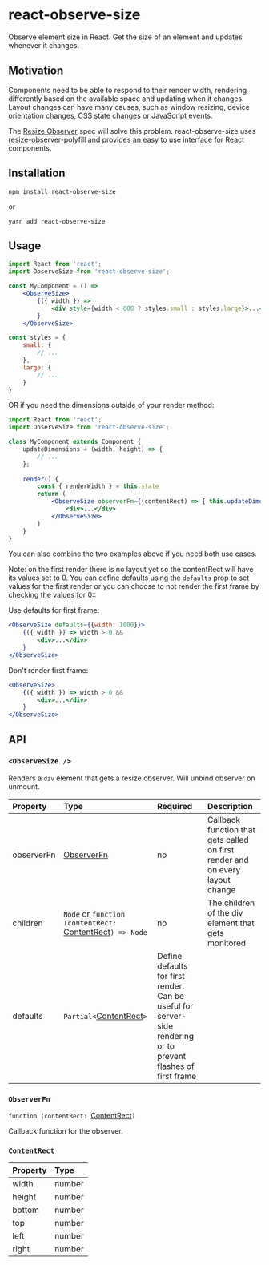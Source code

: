 # react-observe-size
Observe element size in React. Get the size of an element and updates whenever it changes. 

## Motivation
Components need to be able to respond to their render width, rendering differently based on the 
available space and updating when it changes. Layout changes can have many causes, such as window resizing, device 
orientation changes, CSS state changes or JavaScript events. 

The [Resize Observer](https://wicg.github.io/ResizeObserver/) spec will solve this problem. react-observe-size uses
[resize-observer-polyfill](https://github.com/que-etc/resize-observer-polyfill) and provides an easy to use interface
for React components.

## Installation

`npm install react-observe-size`

or

`yarn add react-observe-size`


## Usage

```jsx
import React from 'react';
import ObserveSize from 'react-observe-size';

const MyComponent = () =>
    <ObserveSize>
        {({ width }) =>
            <div style={width < 600 ? styles.small : styles.large}>...</div>
        }
    </ObserveSize>

const styles = {
    small: {
        // ...
    },
    large: {
        // ...
    }
}
```

OR if you need the dimensions outside of your render method:

```jsx
import React from 'react';
import ObserveSize from 'react-observe-size';

class MyComponent extends Component {
    updateDimensions = (width, height) => {
        // ...
    };
    
    render() {
        const { renderWidth } = this.state
        return (
            <ObserveSize observerFn={(contentRect) => { this.updateDimensions(contentRect.width, contentRect.height); }}>
                <div>...</div>
            </ObserveSize>
        )
    }
}
```

You can also combine the two examples above if you need both use cases.

Note: on the first render there is no layout yet so the contentRect will have its values set to 0. You can define defaults
using the `defaults` prop to set values for the first render or you can choose to not render the first frame by checking
the values for 0::

Use defaults for first frame:
```jsx
<ObserveSize defaults={{width: 1000}}>
    {({ width }) => width > 0 &&
        <div>...</div>
    }
</ObserveSize>
```

Don't render first frame: 
```jsx
<ObserveSize>
    {({ width }) => width > 0 &&
        <div>...</div>
    }
</ObserveSize>
```

## API

### `<ObserveSize />`
Renders a `div` element that gets a resize observer. Will unbind observer on unmount.

| Property | Type | Required | Description |
|:---------|:-----|:---------|:------------|
| observerFn | [ObserverFn](#observerfn) | no | Callback function that gets called on first render and on every layout change |
| children | `Node` or `function (contentRect:` [ContentRect](#contentrect)`) => Node` | no | The children of the div element that gets monitored |
| defaults | `Partial<`[ContentRect](#contentrect)`>` | Define defaults for first render. Can be useful for server-side rendering or to prevent flashes of first frame |

### `ObserverFn`
`function (contentRect: `[ContentRect](#contentrect)`)`

Callback function for the observer.

### `ContentRect`

| Property | Type |
|:---------|:-----|
| width | number |
| height | number |
| bottom | number |
| top | number |
| left | number |
| right | number |

